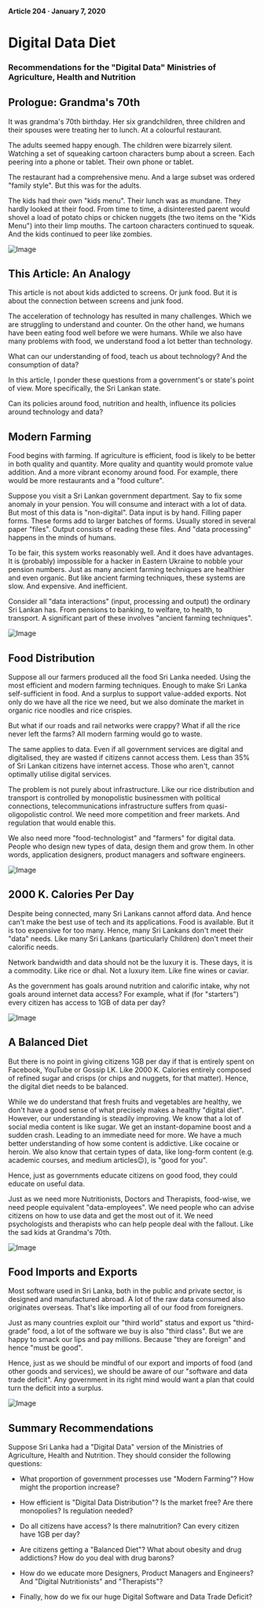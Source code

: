 #### Article 204 · January 7, 2020

# Digital Data Diet

### Recommendations for the "Digital Data" Ministries of Agriculture, Health and Nutrition

## Prologue: Grandma's 70th

It was grandma's 70th birthday. Her six grandchildren, three children and their spouses were treating her to lunch. At a colourful restaurant.

The adults seemed happy enough. The children were bizarrely silent. Watching a set of squeaking cartoon characters bump about a screen. Each peering into a phone or tablet. Their own phone or tablet.

The restaurant had a comprehensive menu. And a large subset was ordered "family style". But this was for the adults.

The kids had their own "kids menu". Their lunch was as mundane. They hardly looked at their food. From time to time, a disinterested parent would shovel a load of potato chips or chicken nuggets (the two items on the "Kids Menu") into their limp mouths. The cartoon characters continued to squeak. And the kids continued to peer like zombies.

![Image](https://cdn-images-1.medium.com/max/800/1*ap8SIDNrr98Za2OthmR0bw.jpeg)

## This Article: An Analogy

This article is not about kids addicted to screens. Or junk food. But it is about the connection between screens and junk food.

The acceleration of technology has resulted in many challenges. Which we are struggling to understand and counter. On the other hand, we humans have been eating food well before we were humans. While we also have many problems with food, we understand food a lot better than technology.

What can our understanding of food, teach us about technology? And the consumption of data?

In this article, I ponder these questions from a government's or state's point of view. More specifically, the Sri Lankan state.

Can its policies around food, nutrition and health, influence its policies around technology and data?

## Modern Farming

Food begins with farming. If agriculture is efficient, food is likely to be better in both quality and quantity. More quality and quantity would promote value addition. And a more vibrant economy around food. For example, there would be more restaurants and a "food culture".

Suppose you visit a Sri Lankan government department. Say to fix some anomaly in your pension. You will consume and interact with a lot of data. But most of this data is "non-digital". Data input is by hand. Filling paper forms. These forms add to larger batches of forms. Usually stored in several paper "files". Output consists of reading these files. And "data processing" happens in the minds of humans.

To be fair, this system works reasonably well. And it does have advantages. It is (probably) impossible for a hacker in Eastern Ukraine to nobble your pension numbers. Just as many ancient farming techniques are healthier and even organic. But like ancient farming techniques, these systems are slow. And expensive. And inefficient.

Consider all "data interactions" (input, processing and output) the ordinary Sri Lankan has. From pensions to banking, to welfare, to health, to transport. A significant part of these involves "ancient farming techniques".

![Image](https://cdn-images-1.medium.com/max/800/1*uY916dAkhHkBL3X_tEWelw.png)

## Food Distribution

Suppose all our farmers produced all the food Sri Lanka needed. Using the most efficient and modern farming techniques. Enough to make Sri Lanka self-sufficient in food. And a surplus to support value-added exports. Not only do we have all the rice we need, but we also dominate the market in organic rice noodles and rice crispies.

But what if our roads and rail networks were crappy? What if all the rice never left the farms? All modern farming would go to waste.

The same applies to data. Even if all government services are digital and digitalised, they are wasted if citizens cannot access them. Less than 35% of Sri Lankan citizens have internet access. Those who aren't, cannot optimally utilise digital services.

The problem is not purely about infrastructure. Like our rice distribution and transport is controlled by monopolistic businessmen with political connections, telecommunications infrastructure suffers from quasi-oligopolistic control. We need more competition and freer markets. And regulation that would enable this.

We also need more "food-technologist" and "farmers" for digital data. People who design new types of data, design them and grow them. In other words, application designers, product managers and software engineers.

![Image](https://cdn-images-1.medium.com/max/800/1*POqoPtTVjyZn-YgyxtyUMw.jpeg)

## 2000 K. Calories Per Day

Despite being connected, many Sri Lankans cannot afford data. And hence can't make the best use of tech and its applications. Food is available. But it is too expensive for too many. Hence, many Sri Lankans don't meet their "data" needs. Like many Sri Lankans (particularly Children) don't meet their calorific needs.

Network bandwidth and data should not be the luxury it is. These days, it is a commodity. Like rice or dhal. Not a luxury item. Like fine wines or caviar.

As the government has goals around nutrition and calorific intake, why not goals around internet data access? For example, what if (for "starters") every citizen has access to 1GB of data per day?

![Image](https://cdn-images-1.medium.com/max/800/1*oIX1pMiuZ11wLdpmKK3nmQ.jpeg)

## A Balanced Diet

But there is no point in giving citizens 1GB per day if that is entirely spent on Facebook, YouTube or Gossip LK. Like 2000 K. Calories entirely composed of refined sugar and crisps (or chips and nuggets, for that matter). Hence, the digital diet needs to be balanced.

While we do understand that fresh fruits and vegetables are healthy, we don't have a good sense of what precisely makes a healthy "digital diet". However, our understanding is steadily improving. We know that a lot of social media content is like sugar. We get an instant-dopamine boost and a sudden crash. Leading to an immediate need for more. We have a much better understanding of how some content is addictive. Like cocaine or heroin. We also know that certain types of data, like long-form content (e.g. academic courses, and medium articles😉), is "good for you".

Hence, just as governments educate citizens on good food, they could educate on useful data.

Just as we need more Nutritionists, Doctors and Therapists, food-wise, we need people equivalent "data-employees". We need people who can advise citizens on how to use data and get the most out of it. We need psychologists and therapists who can help people deal with the fallout. Like the sad kids at Grandma's 70th.

![Image](https://cdn-images-1.medium.com/max/800/1*JM1LNhCT2P1P32mmdZyVFw.jpeg)

## Food Imports and Exports

Most software used in Sri Lanka, both in the public and private sector, is designed and manufactured abroad. A lot of the raw data consumed also originates overseas. That's like importing all of our food from foreigners.

Just as many countries exploit our "third world" status and export us "third-grade" food, a lot of the software we buy is also "third class". But we are happy to smack our lips and pay millions. Because "they are foreign" and hence "must be good".

Hence, just as we should be mindful of our export and imports of food (and other goods and services), we should be aware of our "software and data trade deficit". Any government in its right mind would want a plan that could turn the deficit into a surplus.

![Image](https://cdn-images-1.medium.com/max/800/1*dTHbVzZMZHJVBCh7xX5BOw.jpeg)

## Summary Recommendations

Suppose Sri Lanka had a "Digital Data" version of the Ministries of Agriculture, Health and Nutrition. They should consider the following questions:

* What proportion of government processes use "Modern Farming"? How might the proportion increase?

* How efficient is "Digital Data Distribution"? Is the market free? Are there monopolies? Is regulation needed?

* Do all citizens have access? Is there malnutrition? Can every citizen have 1GB per day?

* Are citizens getting a "Balanced Diet"? What about obesity and drug addictions? How do you deal with drug barons?

* How do we educate more Designers, Product Managers and Engineers? And "Digital Nutritionists" and "Therapists"?

* Finally, how do we fix our huge Digital Software and Data Trade Deficit?